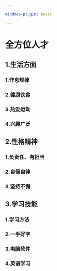 ```yaml
---

mindmap-plugin: basic

---
```


# 全方位人才

## 1.生活方面

### 1.作息规律

### 2.健康饮食

### 3.热爱运动

### 4.兴趣广泛

## 2.性格精神

### 1.负责任、有担当

### 2.自信自律

### 3.坚持不懈

## 3.学习技能

### 1.学习方法

### 2.一手好字

### 3.电脑软件

### 4.英语学习